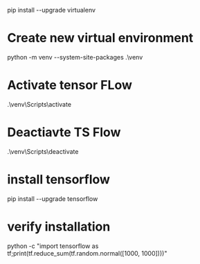 
pip install --upgrade virtualenv

# Create new virtual environment
python -m venv --system-site-packages .\venv


# Activate tensor FLow
.\venv\Scripts\activate

# Deactiavte TS Flow
.\venv\Scripts\deactivate

# install tensorflow
pip install --upgrade tensorflow

# verify installation
python -c "import tensorflow as tf;print(tf.reduce_sum(tf.random.normal([1000, 1000])))"


# 